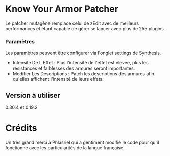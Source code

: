# Know Your Armor Patcher
Le patcher mutagène remplace celui de zEdit avec de meilleurs performances et étant capable de gérer se lancer avec plus de 255 plugins.

### Paramètres
Les paramètres peuvent être configurer via l'onglet settings de Synthesis.
- Intensite De L Effet : Plus l'intensité de l'effet est élevée, plus les résistances et faiblesses des armures seront importantes.
- Modifier Les Descriptions : Patch les descriptions des armures afin qu'elles affichent l'intensité de leurs effets.

## Version à utiliser
0.30.4 et 0.19.2

# Crédits
Un très grand merci à Phlasriel qui a gentiment modifié le code pour qu'il fonctionne avec les particularités de la langue française.
